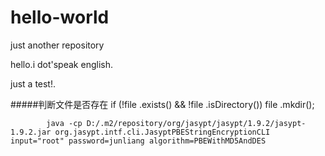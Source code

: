 # hello-world
just another repository

hello.i dot'speak english.

just a test!.

#####判断文件是否存在
if  (!file .exists()  && !file .isDirectory())
            file .mkdir();


            java -cp D:/.m2/repository/org/jasypt/jasypt/1.9.2/jasypt-1.9.2.jar org.jasypt.intf.cli.JasyptPBEStringEncryptionCLI input="root" password=junliang algorithm=PBEWithMD5AndDES
